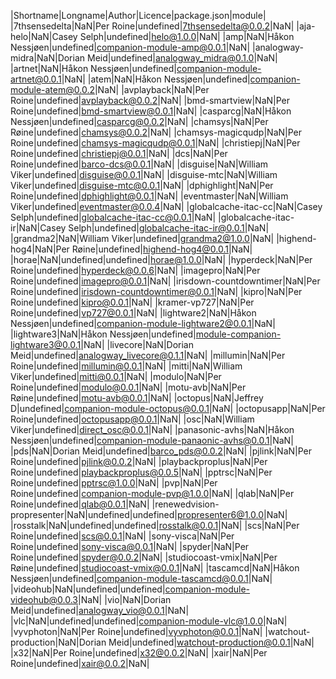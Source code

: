 |Shortname|Longname|Author|Licence|package.json|module|
|7thsensedelta|NaN|Per Roine|undefined|7thsensedelta@0.0.2|NaN|
|aja-helo|NaN|Casey Selph|undefined|helo@1.0.0|NaN|
|amp|NaN|Håkon Nessjøen|undefined|companion-module-amp@0.0.1|NaN|
|analogway-midra|NaN|Dorian Meid|undefined|analogway_midra@0.1.0|NaN|
|artnet|NaN|Håkon Nessjøen|undefined|companion-module-artnet@0.0.1|NaN|
|atem|NaN|Håkon Nessjøen|undefined|companion-module-atem@0.0.2|NaN|
|avplayback|NaN|Per Roine|undefined|avplayback@0.0.2|NaN|
|bmd-smartview|NaN|Per Roine|undefined|bmd-smartview@0.0.1|NaN|
|casparcg|NaN|Håkon Nessjøen|undefined|casparcg@0.0.2|NaN|
|chamsys|NaN|Per Røine|undefined|chamsys@0.0.2|NaN|
|chamsys-magicqudp|NaN|Per Roine|undefined|chamsys-magicqudp@0.0.1|NaN|
|christiepj|NaN|Per Roine|undefined|christiepj@0.0.1|NaN|
|dcs|NaN|Per Roine|undefined|barco-dcs@0.0.1|NaN|
|disguise|NaN|William Viker|undefined|disguise@0.0.1|NaN|
|disguise-mtc|NaN|William Viker|undefined|disguise-mtc@0.0.1|NaN|
|dphighlight|NaN|Per Roine|undefined|dphighlight@0.0.1|NaN|
|eventmaster|NaN|William Viker|undefined|eventmaster@0.0.4|NaN|
|globalcache-itac-cc|NaN|Casey Selph|undefined|globalcache-itac-cc@0.0.1|NaN|
|globalcache-itac-ir|NaN|Casey Selph|undefined|globalcache-itac-ir@0.0.1|NaN|
|grandma2|NaN|William Viker|undefined|grandma2@1.0.0|NaN|
|highend-hog4|NaN|Per Røine|undefined|highend-hog4@0.0.1|NaN|
|horae|NaN|undefined|undefined|horae@1.0.0|NaN|
|hyperdeck|NaN|Per Roine|undefined|hyperdeck@0.0.6|NaN|
|imagepro|NaN|Per Roine|undefined|imagepro@0.0.1|NaN|
|irisdown-countdowntimer|NaN|Per Roine|undefined|irisdown-countdowntimer@0.0.1|NaN|
|kipro|NaN|Per Roine|undefined|kipro@0.0.1|NaN|
|kramer-vp727|NaN|Per Roine|undefined|vp727@0.0.1|NaN|
|lightware2|NaN|Håkon Nessjøen|undefined|companion-module-lightware2@0.0.1|NaN|
|lightware3|NaN|Håkon Nessjøen|undefined|module-companion-lightware3@0.0.1|NaN|
|livecore|NaN|Dorian Meid|undefined|analogway_livecore@0.1.1|NaN|
|millumin|NaN|Per Roine|undefined|millumin@0.0.1|NaN|
|mitti|NaN|William Viker|undefined|mitti@0.0.1|NaN|
|modulo|NaN|Per Roine|undefined|modulo@0.0.1|NaN|
|motu-avb|NaN|Per Røine|undefined|motu-avb@0.0.1|NaN|
|octopus|NaN|Jeffrey D|undefined|companion-module-octopus@0.0.1|NaN|
|octopusapp|NaN|Per Roine|undefined|octopusapp@0.0.1|NaN|
|osc|NaN|William Viker|undefined|direct_osc@0.0.1|NaN|
|panasonic-avhs|NaN|Håkon Nessjøen|undefined|companion-module-panaonic-avhs@0.0.1|NaN|
|pds|NaN|Dorian Meid|undefined|barco_pds@0.0.2|NaN|
|pjlink|NaN|Per Roine|undefined|pjlink@0.0.2|NaN|
|playbackproplus|NaN|Per Roine|undefined|playbackproplus@0.0.5|NaN|
|pptrsc|NaN|Per Roine|undefined|pptrsc@1.0.0|NaN|
|pvp|NaN|Per Roine|undefined|companion-module-pvp@1.0.0|NaN|
|qlab|NaN|Per Roine|undefined|qlab@0.0.1|NaN|
|renewedvision-propresenter|NaN|undefined|undefined|propresenter6@1.0.0|NaN|
|rosstalk|NaN|undefined|undefined|rosstalk@0.0.1|NaN|
|scs|NaN|Per Roine|undefined|scs@0.0.1|NaN|
|sony-visca|NaN|Per Roine|undefined|sony-visca@0.0.1|NaN|
|spyder|NaN|Per Roine|undefined|spyder@0.0.2|NaN|
|studiocoast-vmix|NaN|Per Røine|undefined|studiocoast-vmix@0.0.1|NaN|
|tascamcd|NaN|Håkon Nessjøen|undefined|companion-module-tascamcd@0.0.1|NaN|
|videohub|NaN|undefined|undefined|companion-module-videohub@0.0.3|NaN|
|vio|NaN|Dorian Meid|undefined|analogway_vio@0.0.1|NaN|
|vlc|NaN|undefined|undefined|companion-module-vlc@1.0.0|NaN|
|vyvphoton|NaN|Per Roine|undefined|vyvphoton@0.0.1|NaN|
|watchout-production|NaN|Dorian Meid|undefined|watchout-production@0.0.1|NaN|
|x32|NaN|Per Roine|undefined|x32@0.0.2|NaN|
|xair|NaN|Per Roine|undefined|xair@0.0.2|NaN|